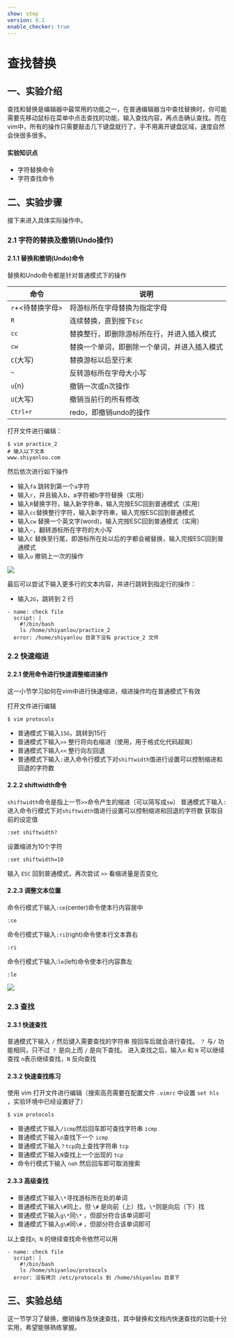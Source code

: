 ```yaml
---
show: step
version: 0.1
enable_checker: true
---
```


# 查找替换

## 一、实验介绍

查找和替换是编辑器中最常用的功能之一，在普通编辑器当中查找替换时，你可能需要先移动鼠标在菜单中点击查找的功能，输入查找内容，再点击确认查找。而在vim中，所有的操作只需要敲击几下键盘就行了，手不用离开键盘区域，速度自然会快很多很多。

#### 实验知识点

+ 字符替换命令
+ 字符查找命令

## 二、实验步骤

接下来进入具体实际操作中。

### 2.1 字符的替换及撤销(Undo操作)

#### 2.1.1 替换和撤销(Undo)命令

替换和Undo命令都是针对普通模式下的操作

| 命令             | 说明                                         |
| ---------------- | -------------------------------------------- |
| `r`+<待替换字母> | 将游标所在字母替换为指定字母                 |
| `R`              | 连续替换，直到按下`Esc`                      |
| `cc`             | 替换整行，即删除游标所在行，并进入插入模式   |
| `cw`             | 替换一个单词，即删除一个单词，并进入插入模式 |
| `C`(大写)        | 替换游标以后至行末                           |
| `~`              | 反转游标所在字母大小写                       |
| `u`{n}           | 撤销一次或n次操作                            |
| `U`(大写)        | 撤销当前行的所有修改                         |
| `Ctrl+r`         | redo，即撤销undo的操作                       |

打开文件进行编辑：

```
$ vim practice_2
# 输入以下文本
www.shiyanlou.com
```

然后依次进行如下操作


- 输入`fa` 跳转到第一个`a`字符
- 输入`r`，并且输入b，a字符被b字符替换（实用）
- 输入`R`替换字符，输入新字符串，输入完按ESC回到普通模式（实用）
- 输入`cc`替换整行字符，输入新字符串，输入完按ESC回到普通模式
- 输入`cw` 替换一个英文字(word)，输入完按ESC回到普通模式（实用）
- 输入`~`，翻转游标所在字符的大小写
- 输入`C` 替换至行尾，即游标所在处以后的字都会被替换，输入完按ESC回到普通模式
- 输入`u` 撤销上一次的操作

![](https://doc.shiyanlou.com/document-uid49570labid18timestamp1491032394591.png/wm)

最后可以尝试下输入更多行的文本内容，并进行跳转到指定行的操作：

- 输入`2G`，跳转到 2 行

```checker
- name: check file
  script: |
    #!/bin/bash
    ls /home/shiyanlou/practice_2
  error: /home/shiyanlou 目录下没有 practice_2 文件
```

### 2.2 快速缩进

#### 2.2.1 使用命令进行快速调整缩进操作

这一小节学习如何在vim中进行快速缩进，缩进操作均在普通模式下有效

打开文件进行编辑

```
$ vim protocols
```

- 普通模式下输入`15G`，跳转到15行
- 普通模式下输入`>>` 整行将向右缩进（使用，用于格式化代码超爽）
- 普通模式下输入`<<` 整行向左回退
- 普通模式下输入`:`进入命令行模式下对`shiftwidth`值进行设置可以控制缩进和回退的字符数


#### 2.2.2 shiftwidth命令

`shiftwidth`命令是指上一节`>>`命令产生的缩进（可以简写成`sw`）
普通模式下输入`:`进入命令行模式下对`shiftwidth`值进行设置可以控制缩进和回退的字符数
获取目前的设定值

```
:set shiftwidth?
```

设置缩进为10个字符

```
:set shiftwidth=10
```

输入 `ESC` 回到普通模式，再次尝试 `>>` 看缩进量是否变化 

#### 2.2.3 调整文本位置

命令行模式下输入`:ce`(center)命令使本行内容居中

```
:ce
```

命令行模式下输入`:ri`(right)命令使本行文本靠右

```
:ri
```

命令行模式下输入:`le`(left)命令使本行内容靠左

```
:le
```

![](https://doc.shiyanlou.com/document-uid49570labid18timestamp1491032410092.png/wm)

### 2.3 查找

#### 2.3.1 快速查找

普通模式下输入 `/` 然后键入需要查找的字符串 按回车后就会进行查找。
`？` 与`/` 功能相同，只不过 `？` 是向上而 `/` 是向下查找。
进入查找之后，输入`n` 和 `N` 可以继续查找
`n`表示继续查找，`N` 反向查找

#### 2.3.2 快速查找练习

使用 vim 打开文件进行编辑（搜索高亮需要在配置文件 `.vimrc` 中设置 `set hls` ，实验环境中已经设置好了）

```
$ vim protocols
```

- 普通模式下输入`/icmp`然后回车即可查找字符串 `icmp`
- 普通模式下输入`n`查找下一个 `icmp`
- 普通模式下输入`？tcp`向上查找字符串 `tcp`
- 普通模式下输入`N`查找上一个出现的 `tcp`
- 命令行模式下输入 `noh` 然后回车即可取消搜索

#### 2.3.3 高级查找

- 普通模式下输入`\*`寻找游标所在处的单词
- 普通模式下输入`\#`同上，但 `\#` 是向前（上）找，`\*`则是向后（下）找
- 普通模式下输入`g\*`同`\*` ，但部分符合该单词即可
- 普通模式下输入`g\#`同`\#` ，但部分符合该单词即可

以上查找`n`,` N` 的继续查找命令依然可以用

```checker
- name: check file
  script: |
    #!/bin/bash
    ls /home/shiyanlou/protocols
  error: 没有拷贝 /etc/protocols 到 /home/shiyanlou 目录下
```

## 三、实验总结

这一节学习了替换，撤销操作及快速查找，其中替换和文档内快速查找的功能十分实用，希望能够熟练掌握。